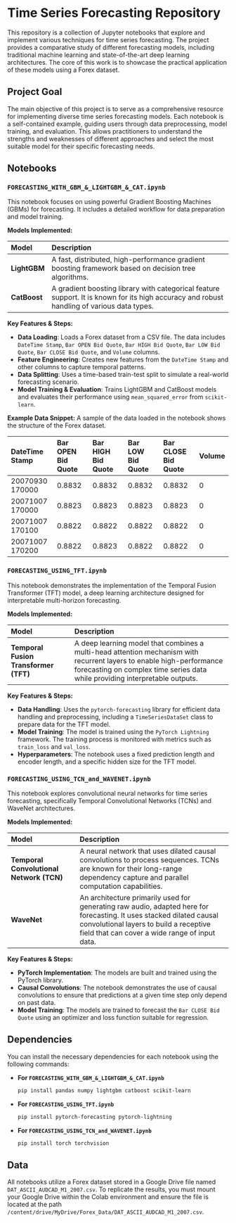 # Time Series Forecasting Repository

This repository is a collection of Jupyter notebooks that explore and implement various techniques for time series forecasting. The project provides a comparative study of different forecasting models, including traditional machine learning and state-of-the-art deep learning architectures. The core of this work is to showcase the practical application of these models using a Forex dataset.

## Project Goal

The main objective of this project is to serve as a comprehensive resource for implementing diverse time series forecasting models. Each notebook is a self-contained example, guiding users through data preprocessing, model training, and evaluation. This allows practitioners to understand the strengths and weaknesses of different approaches and select the most suitable model for their specific forecasting needs.

## Notebooks

### `FORECASTING_WITH_GBM_&_LIGHTGBM_&_CAT.ipynb`

This notebook focuses on using powerful Gradient Boosting Machines (GBMs) for forecasting. It includes a detailed workflow for data preparation and model training.

**Models Implemented:**

| Model | Description |
| :--- | :--- |
| **LightGBM** | A fast, distributed, high-performance gradient boosting framework based on decision tree algorithms. |
| **CatBoost** | A gradient boosting library with categorical feature support. It is known for its high accuracy and robust handling of various data types. |

**Key Features & Steps:**

  * **Data Loading**: Loads a Forex dataset from a CSV file. The data includes `DateTime Stamp`, `Bar OPEN Bid Quote`, `Bar HIGH Bid Quote`, `Bar LOW Bid Quote`, `Bar CLOSE Bid Quote`, and `Volume` columns.
  * **Feature Engineering**: Creates new features from the `DateTime Stamp` and other columns to capture temporal patterns.
  * **Data Splitting**: Uses a time-based train-test split to simulate a real-world forecasting scenario.
  * **Model Training & Evaluation**: Trains LightGBM and CatBoost models and evaluates their performance using `mean_squared_error` from `scikit-learn`.

**Example Data Snippet:**
A sample of the data loaded in the notebook shows the structure of the Forex dataset.

| DateTime Stamp | Bar OPEN Bid Quote | Bar HIGH Bid Quote | Bar LOW Bid Quote | Bar CLOSE Bid Quote | Volume |
| :--- | :--- | :--- | :--- | :--- | :--- |
| 20070930 170000 | 0.8832 | 0.8832 | 0.8832 | 0.8832 | 0 |
| 20071007 170000 | 0.8823 | 0.8823 | 0.8823 | 0.8823 | 0 |
| 20071007 170100 | 0.8822 | 0.8822 | 0.8822 | 0.8822 | 0 |
| 20071007 170200 | 0.8822 | 0.8823 | 0.8822 | 0.8822 | 0 |

### `FORECASTING_USING_TFT.ipynb`

This notebook demonstrates the implementation of the Temporal Fusion Transformer (TFT) model, a deep learning architecture designed for interpretable multi-horizon forecasting.

**Models Implemented:**

| Model | Description |
| :--- | :--- |
| **Temporal Fusion Transformer (TFT)** | A deep learning model that combines a multi-head attention mechanism with recurrent layers to enable high-performance forecasting on complex time series data while providing interpretable outputs.

**Key Features & Steps:**

  * **Data Handling**: Uses the `pytorch-forecasting` library for efficient data handling and preprocessing, including a `TimeSeriesDataSet` class to prepare data for the TFT model.
  * **Model Training**: The model is trained using the `PyTorch Lightning` framework. The training process is monitored with metrics such as `train_loss` and `val_loss`.
  * **Hyperparameters**: The notebook uses a fixed prediction length and encoder length, and a specific hidden size for the TFT model.

### `FORECASTING_USING_TCN_and_WAVENET.ipynb`

This notebook explores convolutional neural networks for time series forecasting, specifically Temporal Convolutional Networks (TCNs) and WaveNet architectures.

**Models Implemented:**

| Model | Description |
| :--- | :--- |
| **Temporal Convolutional Network (TCN)** | A neural network that uses dilated causal convolutions to process sequences. TCNs are known for their long-range dependency capture and parallel computation capabilities.
| **WaveNet** | An architecture primarily used for generating raw audio, adapted here for forecasting. It uses stacked dilated causal convolutional layers to build a receptive field that can cover a wide range of input data.

**Key Features & Steps:**

  * **PyTorch Implementation**: The models are built and trained using the PyTorch library.
  * **Causal Convolutions**: The notebook demonstrates the use of causal convolutions to ensure that predictions at a given time step only depend on past data.
  * **Model Training**: The models are trained to forecast the `Bar CLOSE Bid Quote` using an optimizer and loss function suitable for regression.

## Dependencies

You can install the necessary dependencies for each notebook using the following commands:

  * **For `FORECASTING_WITH_GBM_&_LIGHTGBM_&_CAT.ipynb`**

    ```bash
    pip install pandas numpy lightgbm catboost scikit-learn
    ```

  * **For `FORECASTING_USING_TFT.ipynb`**

    ```bash
    pip install pytorch-forecasting pytorch-lightning
    ```

  * **For `FORECASTING_USING_TCN_and_WAVENET.ipynb`**

    ```bash
    pip install torch torchvision
    ```

## Data

All notebooks utilize a Forex dataset stored in a Google Drive file named `DAT_ASCII_AUDCAD_M1_2007.csv`. To replicate the results, you must mount your Google Drive within the Colab environment and ensure the file is located at the path `/content/drive/MyDrive/Forex_Data/DAT_ASCII_AUDCAD_M1_2007.csv`.
